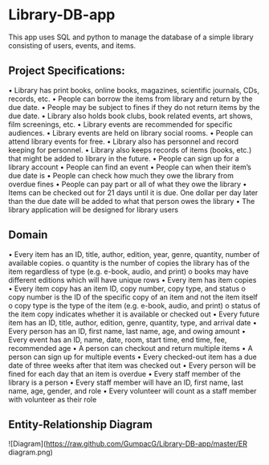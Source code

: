 # Library-DB-app
This app uses SQL and python to manage the database of a simple library consisting of users, events, and items.


## Project Specifications:
• Library has print books, online books, magazines, scientific journals, CDs, records, etc.
• People can borrow the items from library and return by the due date.
• People may be subject to fines if they do not return items by the due date.
• Library also holds book clubs, book related events, art shows, film screenings, etc.
• Library events are recommended for specific audiences.
• Library events are held on library social rooms.
• People can attend library events for free.
• Library also has personnel and record keeping for personnel.
• Library also keeps records of items (books, etc.) that might be added to library in the future.
• People can sign up for a library account
• People can find an event
• People can when their item’s due date is
• People can check how much they owe the library from overdue fines
• People can pay part or all of what they owe the library
• Items can be checked out for 21 days until it is due. One dollar per day later than the due date will be added to what that person owes the library
• The library application will be designed for library users


## Domain
• Every item has an ID, title, author, edition, year, genre, quantity, number of available
copies.
o quantity is the number of copies the library has of the item regardless of type
(e.g. e-book, audio, and print)
o books may have different editions which will have unique rows
• Every item has item copies
• Every item copy has an item ID, copy number, copy type, and status
o copy number is the ID of the specific copy of an item and not the item itself
o copy type is the type of the item (e.g. e-book, audio, and print)
o status of the item copy indicates whether it is available or checked out
• Every future item has an ID, title, author, edition, genre, quantity, type, and arrival date
• Every person has an ID, first name, last name, age, and owing amount
• Every event has an ID, name, date, room, start time, end time, fee, recommended age
• A person can checkout and return multiple items
• A person can sign up for multiple events
• Every checked-out item has a due date of three weeks after that item was checked out
• Every person will be fined for each day that an item is overdue
• Every staff member of the library is a person
• Every staff member will have an ID, first name, last name, age, gender, and role
• Every volunteer will count as a staff member with volunteer as their role


## Entity-Relationship Diagram
![Diagram](https://raw.github.com/GumpacG/Library-DB-app/master/ER diagram.png)
